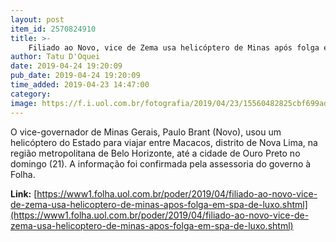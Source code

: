 ```yaml
---
layout: post
item_id: 2570824910
title: >-
    Filiado ao Novo, vice de Zema usa helicóptero de Minas após folga em spa de luxo
author: Tatu D'Oquei
date: 2019-04-24 19:20:09
pub_date: 2019-04-24 19:20:09
time_added: 2019-04-23 14:47:00
category: 
image: https://f.i.uol.com.br/fotografia/2019/04/23/15560482825cbf699ad2f68_1556048282_3x2_md.jpg
---
```


​O vice-governador de Minas Gerais, Paulo Brant (Novo), usou um helicóptero do Estado para viajar entre Macacos, distrito de Nova Lima, na região metropolitana de Belo Horizonte, até a cidade de Ouro Preto no domingo (21). A informação foi confirmada pela assessoria do governo à Folha.

**Link:** [https://www1.folha.uol.com.br/poder/2019/04/filiado-ao-novo-vice-de-zema-usa-helicoptero-de-minas-apos-folga-em-spa-de-luxo.shtml](https://www1.folha.uol.com.br/poder/2019/04/filiado-ao-novo-vice-de-zema-usa-helicoptero-de-minas-apos-folga-em-spa-de-luxo.shtml)

